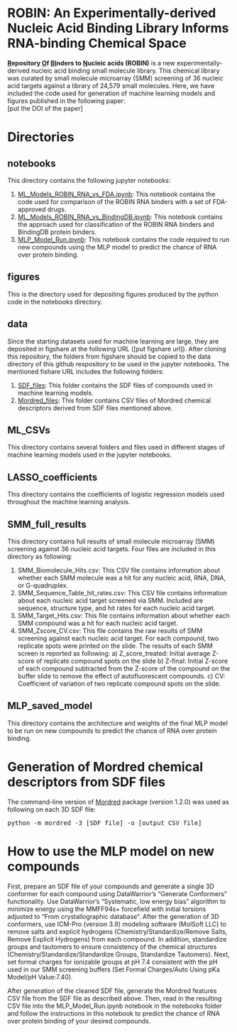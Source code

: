 
# ROBIN: An Experimentally-derived Nucleic Acid Binding Library Informs RNA-binding Chemical Space

**<ins>R</ins>epository <ins>O</ins>f <ins>BI</ins>nders to <ins>N</ins>ucleic acids (ROBIN)** is a new experimentally-derived nucleic acid binding small molecule library. This chemical library was curated by small molecule microarray (SMM) screening of 36 nucleic acid targets against a library of 24,579 small molecules. Here, we have included the code used for generation of machine learning models and figures published in the following paper:  <br>
[put the DOI of the paper]


# Directories

## notebooks
This directory contains the following jupyter notebooks:
1. <ins>ML_Models_ROBIN_RNA_vs_FDA.ipynb</ins>: 
This notebook contains the code used for comparison of the ROBIN RNA binders with a set of FDA-approved drugs. 
2. <ins>ML_Models_ROBIN_RNA_vs_BindingDB.ipynb</ins>: 
This notebook contains the approach used for classification of the ROBIN RNA binders and BindingDB protein binders. 
3. <ins>MLP_Model_Run.ipynb</ins>: 
This notebook contains the code required to run new compounds using the MLP model to predict the chance of RNA over protein binding. 

## figures

This is the directory used for depositing figures produced by the python code in the notebooks directory. 


## data

Since the starting datasets used for machine learning are large, they are deposited in figshare at the following URL
([put figshare url]). After cloning this repository, the folders from figshare should be copied to the data directory of this github respository to be used in the jupyter notebooks. The mentioned fishare URL includes the following folders:
1. <ins>SDF_files</ins>: 
This folder contains the SDF files of compounds used in machine learning models. 
2. <ins>Mordred_files</ins>: 
This folder contains CSV files of Mordred chemical descriptors derived from SDF files mentioned above. 

## ML_CSVs
This directory contains several folders and files used in different stages of machine learning models used in the jupyter notebooks. 

## LASSO_coefficients
This directory contains the coefficients of logistic regression models used throughout the machine learning analysis. 

## SMM_full_results
This directory contains full results of small molecule microarray (SMM) screening against 36 nucleic acid targets. Four files are included in this directory as following:
1. SMM_Biomolecule_Hits.csv: This CSV file contains information about whether each SMM molecule was a hit for any nucleic acid, RNA, DNA, or G-quadruplex. 
2. SMM_Sequence_Table_hit_rates.csv: This CSV file contains information about each nucleic acid target screened via SMM. Included are sequence, structure type, and hit rates for each nucleic acid target. 
3. SMM_Target_Hits.csv: This file contains information about whether each SMM compound was a hit for each nucleic acid target. 
4. SMM_Zscore_CV.csv: This file contains the raw results of SMM screening against each nucleic acid target. For each compound, two replicate spots were printed on the slide. The results of each SMM screen is reported as following:
a) Z_score_treated: Initial average Z-score of replicate compound spots on the slide b) Z-final: Initial Z-score of each compound subtracted from the Z-score of the compound on the buffer slide to remove the effect of autofluorescent compounds. c) CV: Coefficient of variation of two replicate compound spots on the slide. 


## MLP_saved_model
This directory contains the architecture and weights of the final MLP model to be run on new compounds to predict the chance of RNA over protein binding. 



# Generation of Mordred chemical descriptors from SDF files

The command-line version of [Mordred](https://github.com/mordred-descriptor/mordred) package (version 1.2.0) was used as following on each 3D SDF file:


<pre>
python -m mordred -3 [SDF file] -o [output CSV file]
</pre>

# How to use the MLP model on new compounds
First, prepare an SDF file of your compounds and generate a single 3D conformer for each compound using DataWarrior’s “Generate Conformers” functionality. Use DataWarrior’s “Systematic, low energy bias” algorithm to minimize energy using the MMFF94s+ forcefield with initial torsions adjusted to “From crystallographic database”. After the generation of 3D conformers, use ICM-Pro (version 3.9) modeling software (MolSoft LLC) to remove salts and explicit hydrogens (Chemistry/Standardize/Remove Salts, Remove Explicit Hydrogens) from each compound. In addition, standardize groups and tautomers to ensure consistency of the chemical structures (Chemistry/Standardize/Standardize Groups, Standardize Tautomers). Next, set formal charges for ionizable groups at pH 7.4 consistent with the pH used in our SMM screening buffers (Set Formal Charges/Auto Using pKa Model/pH Value:7.40).

After generation of the cleaned SDF file, generate the Mordred features CSV file from the SDF file as described above. Then, read in the resulting CSV file into the MLP_Model_Run.ipynb notebook in the notebooks folder and follow the instructions in this notebook to predict the chance of RNA over protein binding of your desired compounds. 

